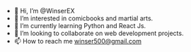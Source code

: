 - 👋 Hi, I’m @WinserEX
- 👀 I’m interested in comicbooks and martial arts.
- 🌱 I’m currently learning Python and React Js.
- 💞️ I’m looking to collaborate on web development projects.
- 📫 How to reach me winser500@gmail.com

